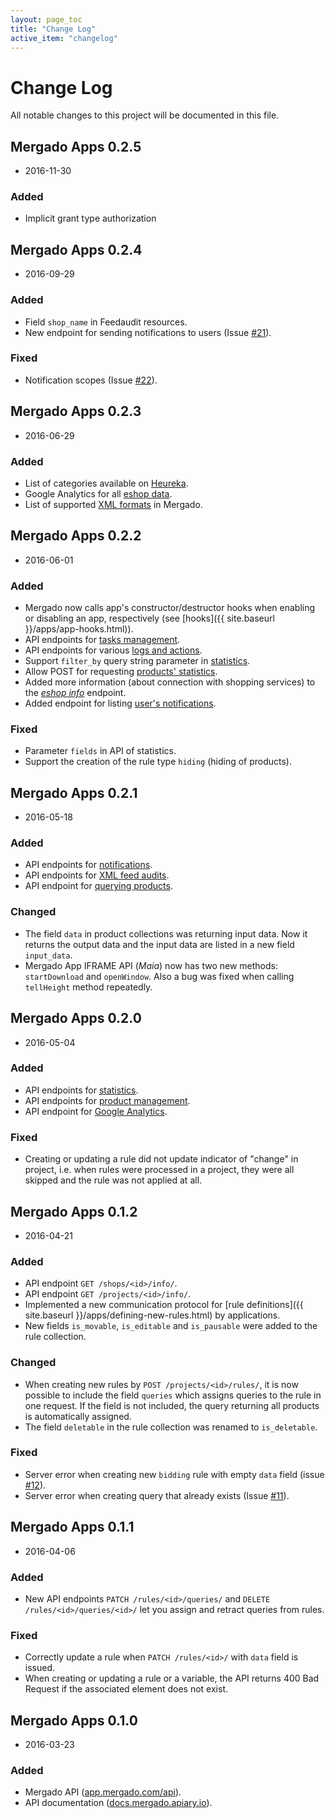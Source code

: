 ```yaml
---
layout: page_toc
title: "Change Log"
active_item: "changelog"
---
```


# Change Log
All notable changes to this project will be documented in this file.

## Mergado Apps 0.2.5
- 2016-11-30

### Added
- Implicit grant type authorization

## Mergado Apps 0.2.4
- 2016-09-29

### Added
- Field `shop_name` in Feedaudit resources.
- New endpoint for sending notifications to users (Issue [#21](https://github.com/mergado/mergado-apps/issues/21)).

### Fixed
- Notification scopes (Issue [#22](https://github.com/mergado/mergado-apps/issues/22)).

## Mergado Apps 0.2.3
- 2016-06-29

### Added
- List of categories available on [Heureka](http://docs.mergado.apiary.io/#reference/heureka/heureka-categories).
- Google Analytics for all [eshop data](http://docs.mergado.apiary.io/#reference/google/analytics/eshop-data).
- List of supported [XML formats](http://docs.mergado.apiary.io/#reference/0/xml-formats/eshop-data) in Mergado.

## Mergado Apps 0.2.2
- 2016-06-01

### Added
- Mergado now calls app's constructor/destructor hooks when enabling or disabling an app, respectively (see [hooks]({{ site.baseurl }}/apps/app-hooks.html)).
- API endpoints for [tasks management](http://docs.mergado.apiary.io/#reference/core/tasks).
- API endpoints for various [logs and actions](http://docs.mergado.apiary.io/#reference/core/logs).
- Support `filter_by` query string parameter in [statistics](http://docs.mergado.apiary.io/#reference/statistics/products/statistics-of-all-products).
- Allow POST for requesting [products' statistics](http://docs.mergado.apiary.io/#reference/statistics/products/statistics-of-all-products-using-post).
- Added more information (about connection with shopping services) to the _[eshop info](http://docs.mergado.apiary.io/#reference/core/eshops/show-eshop-info)_ endpoint.
- Added endpoint for listing [user's notifications](http://docs.mergado.apiary.io/#reference/core/notifications/get-users-notifications).

### Fixed
- Parameter `fields` in API of statistics.
- Support the creation of the rule type `hiding` (hiding of products).

## Mergado Apps 0.2.1
- 2016-05-18

### Added
- API endpoints for [notifications](http://docs.mergado.apiary.io/#reference/core/notifications).
- API endpoints for [XML feed audits](http://docs.mergado.apiary.io/#reference/feed-audits).
- API endpoint for [querying products](http://docs.mergado.apiary.io/#reference/core/products/query-products).

### Changed
- The field `data` in product collections was returning input data. Now it returns the output data and the input data are listed in a new field `input_data`.
- Mergado App IFRAME API (*Maia*) now has two new methods: `startDownload` and `openWindow`. Also a bug was fixed when calling `tellHeight` method repeatedly.

## Mergado Apps 0.2.0
- 2016-05-04

### Added
- API endpoints for [statistics](http://docs.mergado.apiary.io/#reference/statistics).
- API endpoints for [product management](http://docs.mergado.apiary.io/#reference/core/products).
- API endpoint for [Google Analytics](http://docs.mergado.apiary.io/#reference/google).

### Fixed
- Creating or updating a rule did not update indicator of "change" in project, i.e. when rules were processed in a project, they were all skipped and the rule was not applied at all.

## Mergado Apps 0.1.2
- 2016-04-21

### Added
- API endpoint `GET /shops/<id>/info/`.
- API endpoint `GET /projects/<id>/info/`.
- Implemented a new communication protocol for [rule definitions]({{ site.baseurl }}/apps/defining-new-rules.html) by applications.
- New fields `is_movable`, `is_editable` and `is_pausable` were added to the rule collection.

### Changed
- When creating new rules by `POST /projects/<id>/rules/`, it is now possible to include the field `queries` which assigns queries to the rule in one request. If the field is not included, the query returning all products is automatically assigned.
- The field `deletable` in the rule collection was renamed to `is_deletable`.

### Fixed
- Server error when creating new `bidding` rule with empty `data` field (issue [#12](https://github.com/mergado/mergado-apps/issues/12)).
- Server error when creating query that already exists (Issue [#11](https://github.com/mergado/mergado-apps/issues/11)).

## Mergado Apps 0.1.1
- 2016-04-06

### Added
- New API endpoints `PATCH /rules/<id>/queries/` and `DELETE /rules/<id>/queries/<id>/` let you assign and retract queries from rules.

### Fixed
- Correctly update a rule when `PATCH /rules/<id>/` with `data` field is issued.
- When creating or updating a rule or a variable, the API returns 400 Bad Request if the associated element does not exist.

## Mergado Apps 0.1.0
- 2016-03-23

### Added
- Mergado API ([app.mergado.com/api](https://app.mergado.com/api)).
- API documentation ([docs.mergado.apiary.io](http://docs.mergado.apiary.io/)).
